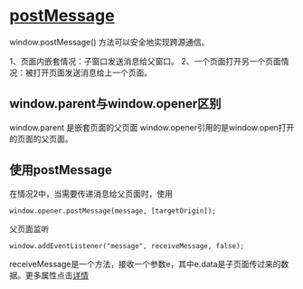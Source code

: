 # [postMessage](https://developer.mozilla.org/zh-CN/docs/Web/API/Window/postMessage)

window.postMessage() 方法可以安全地实现跨源通信。

1、页面内嵌套情况：子窗口发送消息给父窗口。
2、一个页面打开另一个页面情况：被打开页面发送消息给上一个页面。

## window.parent与window.opener区别

window.parent 是嵌套页面的父页面
window.opener引用的是window.open打开的页面的父页面。

## 使用postMessage

在情况2中，当需要传递消息给父页面时，使用

    window.opener.postMessage(message, [targetOrigin]);

父页面监听

    window.addEventListener("message", receiveMessage, false);

receiveMessage是一个方法，接收一个参数e，其中e.data是子页面传过来的数据。更多属性点击[详情](https://developer.mozilla.org/zh-CN/docs/Web/API/Window/postMessage#The_dispatched_event)